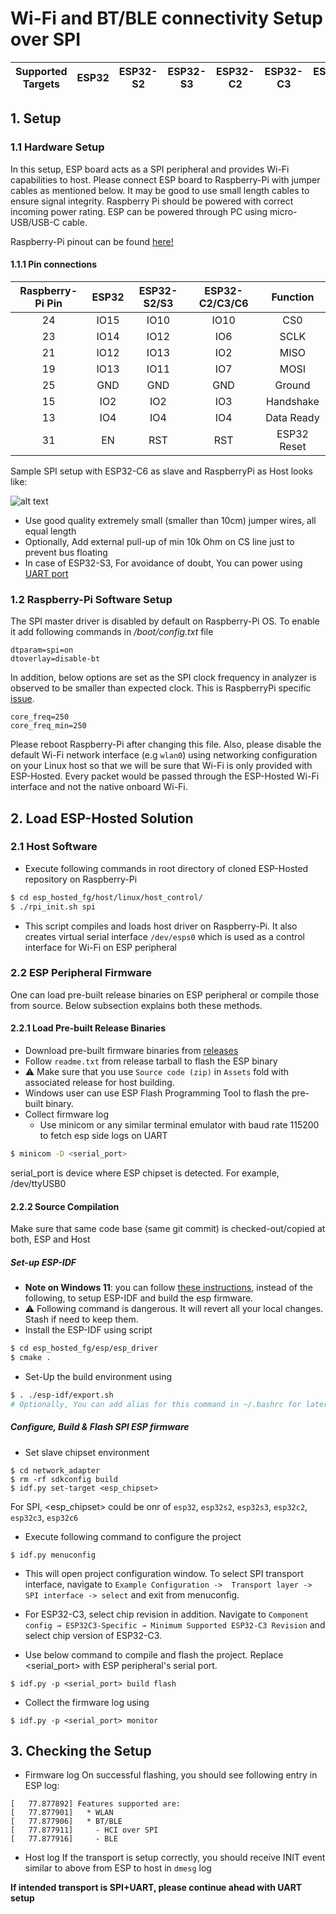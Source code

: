 # Wi-Fi and BT/BLE connectivity Setup over SPI

| Supported Targets | ESP32 | ESP32-S2 | ESP32-S3 | ESP32-C2 | ESP32-C3 | ESP32-C6 |
| ----------------- | ----- | -------- | -------- | -------- | -------- | -------- |

## 1. Setup
### 1.1 Hardware Setup
In this setup, ESP board acts as a SPI peripheral and provides Wi-Fi capabilities to host. Please connect ESP board to Raspberry-Pi with jumper cables as mentioned below.
It may be good to use small length cables to ensure signal integrity.
Raspberry Pi should be powered with correct incoming power rating.
ESP can be powered through PC using micro-USB/USB-C cable.

Raspberry-Pi pinout can be found [here!](https://pinout.xyz/pinout/spi)

#### 1.1.1 Pin connections
| Raspberry-Pi Pin | ESP32 | ESP32-S2/S3 | ESP32-C2/C3/C6 | Function |
|:-------:|:---------:|:--------:|:--------:|:--------:|
| 24 | IO15 | IO10 | IO10 | CS0 |
| 23 | IO14 | IO12 | IO6 | SCLK |
| 21 | IO12 | IO13 | IO2 | MISO |
| 19 | IO13 | IO11 | IO7 | MOSI |
| 25 | GND | GND | GND | Ground |
| 15 | IO2 | IO2 | IO3 | Handshake |
| 13 | IO4 | IO4 | IO4 | Data Ready |
| 31 | EN  | RST | RST | ESP32 Reset |

Sample SPI setup with ESP32-C6 as slave and RaspberryPi as Host looks like:

![alt text](rpi_esp32_c6_setup.jpg "setup of Raspberry-Pi as host and ESP32-C6 as ESP peripheral")

- Use good quality extremely small (smaller than 10cm) jumper wires, all equal length
- Optionally, Add external pull-up of min 10k Ohm on CS line just to prevent bus floating
- In case of ESP32-S3, For avoidance of doubt, You can power using [UART port](https://docs.espressif.com/projects/esp-idf/en/latest/esp32s3/hw-reference/esp32s3/user-guide-devkitc-1.html#description-of-components)

### 1.2 Raspberry-Pi Software Setup
The SPI master driver is disabled by default on Raspberry-Pi OS. To enable it add following commands in  _/boot/config.txt_ file
```
dtparam=spi=on
dtoverlay=disable-bt
```
In addition, below options are set as the SPI clock frequency in analyzer is observed to be smaller than expected clock. This is RaspberryPi specific [issue](https://github.com/raspberrypi/linux/issues/2286).
```
core_freq=250
core_freq_min=250
```
Please reboot Raspberry-Pi after changing this file.
Also, please disable the default Wi-Fi network interface (e.g `wlan0`) using networking configuration on your Linux host so that we will be sure that Wi-Fi is only provided with ESP-Hosted. Every packet would be passed through the ESP-Hosted Wi-Fi interface and not the native onboard Wi-Fi.

## 2. Load ESP-Hosted Solution
### 2.1 Host Software
* Execute following commands in root directory of cloned ESP-Hosted repository on Raspberry-Pi
```sh
$ cd esp_hosted_fg/host/linux/host_control/
$ ./rpi_init.sh spi
```
* This script compiles and loads host driver on Raspberry-Pi. It also creates virtual serial interface `/dev/esps0` which is used as a control interface for Wi-Fi on ESP peripheral

### 2.2 ESP Peripheral Firmware
One can load pre-built release binaries on ESP peripheral or compile those from source. Below subsection explains both these methods.

#### 2.2.1 Load Pre-built Release Binaries
* Download pre-built firmware binaries from [releases](https://github.com/espressif/esp-hosted/releases)
* Follow `readme.txt` from release tarball to flash the ESP binary
* :warning: Make sure that you use `Source code (zip)` in `Assets` fold with associated release for host building.
* Windows user can use ESP Flash Programming Tool to flash the pre-built binary.
* Collect firmware log
    * Use minicom or any similar terminal emulator with baud rate 115200 to fetch esp side logs on UART
```sh
$ minicom -D <serial_port>
```
serial_port is device where ESP chipset is detected. For example, /dev/ttyUSB0

#### 2.2.2 Source Compilation

Make sure that same code base (same git commit) is checked-out/copied at both, ESP and Host

##### Set-up ESP-IDF
- **Note on Windows 11**: you can follow [these instructions](/esp_hosted_fg/esp/esp_driver/setup_windows11.md),
instead of the following, to setup ESP-IDF and build the esp firmware.
- :warning: Following command is dangerous. It will revert all your local changes. Stash if need to keep them.
- Install the ESP-IDF using script
```sh
$ cd esp_hosted_fg/esp/esp_driver
$ cmake .
```
- Set-Up the build environment using
```sh
$ . ./esp-idf/export.sh
# Optionally, You can add alias for this command in ~/.bashrc for later use
```

##### Configure, Build & Flash SPI ESP firmware
* Set slave chipset environment
```
$ cd network_adapter
$ rm -rf sdkconfig build
$ idf.py set-target <esp_chipset>
```

For SPI, <esp_chipset> could be onr of `esp32`, `esp32s2`, `esp32s3`, `esp32c2`, `esp32c3`, `esp32c6`
* Execute following command to configure the project
```
$ idf.py menuconfig
```
* This will open project configuration window. To select SPI transport interface, navigate to `Example Configuration ->  Transport layer -> SPI interface -> select` and exit from menuconfig.

* For ESP32-C3, select chip revision in addition. Navigate to `Component config → ESP32C3-Specific → Minimum Supported ESP32-C3 Revision` and select chip version of ESP32-C3.

* Use below command to compile and flash the project. Replace <serial_port> with ESP peripheral's serial port.
```
$ idf.py -p <serial_port> build flash
```
* Collect the firmware log using
```
$ idf.py -p <serial_port> monitor
```

## 3. Checking the Setup

- Firmware log
On successful flashing, you should see following entry in ESP log:

```
[   77.877892] Features supported are:
[   77.877901]   * WLAN
[   77.877906]   * BT/BLE
[   77.877911]     - HCI over SPI
[   77.877916]     - BLE
```

- Host log
    If the transport is setup correctly, you should receive INIT event similar to above from ESP to host in `dmesg` log

**If intended transport is SPI+UART, please continue ahead with UART setup**
